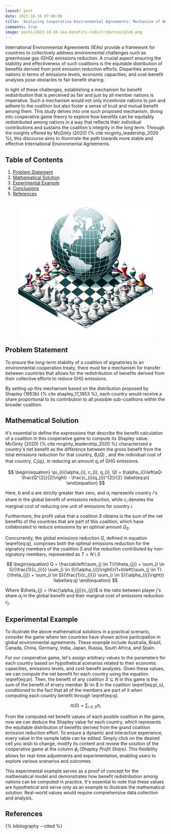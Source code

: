```yaml
---
layout: post
date: 2023-10-16 07:00:00
title: 'Analyzing Cooperative Environmental Agreements: Mechanism of Benefit Redistribution Among Signatory Nations'
comments: true
image: posts/2023-10-16-iea-benefits-redistribution/glob.png
---
```


International Environmental Agreements (IEAs) provide a framework for countries to collectively address environmental challenges such as greenhouse gas (GHG) emissions reduction. A crucial aspect ensuring the stability and effectiveness of such coalitions is the equitable distribution of benefits derived from joint emission reduction efforts. Disparities among nations in terms of emissions levels, economic capacities, and cost-benefit analyses pose obstacles to fair benefit sharing.

In light of these challenges, establishing a mechanism for benefit redistribution that is perceived as fair and just by all member nations is imperative. Such a mechanism would not only incentivize nations to join and adhere to the coalition but also foster a sense of trust and mutual benefit among them. This study delves into one such proposed mechanism, diving into cooperative game theory to explore how benefits can be equitably redistributed among nations in a way that reflects their individual contributions and sustains the coalition's integrity in the long term. Through the insights offered by McGinty (2020) {% cite mcginty_leadership_2020 %}, this discourse aims to illuminate the path towards more stable and effective International Environmental Agreements.

## Table of Contents

1. [Problem Statement](#Problem-Statement)
2. [Mathematical Solution](#Mathematical-Solution)
3. [Experimental Example](#Experimental-Example)
4. [Conclusions](#Conclusions)
5. [References](#References)

<figure>
	<img src="/assets/img/posts/2023-10-16-iea-benefits-redistribution/glob.png" alt=""> 
	<!-- <figcaption>Fig1. - Cooperation Schema</figcaption> -->
</figure>

## Problem Statement

To ensure the long-term stability of a coalition of signatories to an environmental cooperation treaty, there must be a mechanism for transfer between countries that allows for the redistribution of benefits derived from their collective efforts to reduce GHG emissions.

By setting up this mechanism based on the distribution proposed by Shapley (1953b) {% cite shapley_17_1953 %}, each country would receive a share proportional to its contribution to all possible sub-coalitions within the broader coalition.

## Mathematical Solution

It's essential to define the expressions that describe the benefit calculation of a coalition in this cooperative game to compute its Shapley value. McGinty (2020) {% cite mcginty_leadership_2020 %} characterized a country's net benefit as the difference between the gross benefit from the total emissions reduction for that country, $B_{i}(Q)$ , and the individual cost of that country, $C_{i}(q_{i})$, in reducing an amount $q_{i}$ of GHG emissions.

$$
\begin{equation}
    \pi_{i}(\alpha_{i}, c_{i}, q_{i}, Q) = b\alpha_{i}\left(aQ-\frac{Q^{2}}{2}\right) - \frac{c_{i}(q_{i})^{2}}{2}
    \label{eq:pi}
\end{equation}
$$

Here, $b$ and $a$ are strictly greater than zero, and $\alpha_{i}$ represents country $i$'s share in the global benefit of emissions reduction, while $c_{i}$ denotes the marginal cost of reducing one unit of emissions for country $i$.

Furthermore, the profit value that a coalition $S$ obtains is the sum of the net benefits of the countries that are part of this coalition, which have collaborated to reduce emissions by an optimal amount $Q_{S}$.

Concurrently, the global emissions reduction $Q$, defined in equation \eqref{eq:q}, comprises both the optimal emissions reduction for the signatory members of the coalition $S$ and the reduction contributed by non-signatory members, represented as $T = N \setminus S$

$$
\begin{equation}
    Q = \frac{ab\left(\sum_{j \in T}{\theta_{j}} + \sum_{i \in S}{\frac{1}{c_{i}}} \sum_{i \in S}{\alpha_{i}}\right)}{1+b\left(\sum_{j \in T}{\theta_{j}} + \sum_{i \in S}{\frac{1}{c_{i}}} \sum_{i \in S}{\alpha_{i}}\right)}
    \label{eq:q}
\end{equation}
$$

Where $\theta_{j} = \frac{\alpha_{j}}{c_{j}}$​​ is the ratio between player $j$'s share $\alpha_{j}$ in the global benefit and their marginal cost of emissions reduction $c_{j}$.

## Experimental Example

To illustrate the above mathematical solutions in a practical scenario, consider the game where ten countries have shown active participation in global environmental agreements. These example include Australia, Brazil, Canada, China, Germany, India, Japan, Russia, South Africa, and Spain.

For our cooperative game, let's assign arbitrary values to the parameters for each country based on hypothetical scenarios related to their economic capacities, emissions levels, and cost-benefit analyses. Given these values, we can compute the net benefit for each country using the equation \eqref{eq:pi}. Then, the benefit of any coalition $S \subseteq N$ in this game is the sum of the benefit of ervery member $i \in $ in the coalition  \eqref{eq:pi_s}, conditioned to the fact that all of the members are part of it when computing each country benefit through \eqref{eq:q}.

$$
\begin{equation}
    \pi(S) = \sum_{i \in S}{\pi_{i}}
    \label{eq:pi_s}
\end{equation}
$$

From the computed net benefit values of each posible coalition in the game, now we can deduce the Shapley value for each country, which represents the equitable distribution of benefits derived from the grand coalition emission reduction effort. To ensure a dynamic and interactive experience, every value in the sample table can be edited. Simply click on the desired cell you wish to change, modify its content and review the solution of the cooperative game at the column *$\phi_{i}$ (Shapley Profit Share)*. This flexibility allows for real-time adjustments and experimentation, enabling users to explore various scenarios and outcomes.

<div id="iea-benefits-redistribution-react-app"></div>

This experimental example serves as a proof of concept for the mathematical model and demonstrates how benefit redistribution among nations can be computed in practice. It's essential to note that these values are hypothetical and serve only as an example to illustrate the mathematical solution. Real-world values would require comprehensive data collection and analysis.

## References

{% bibliography --cited %}
